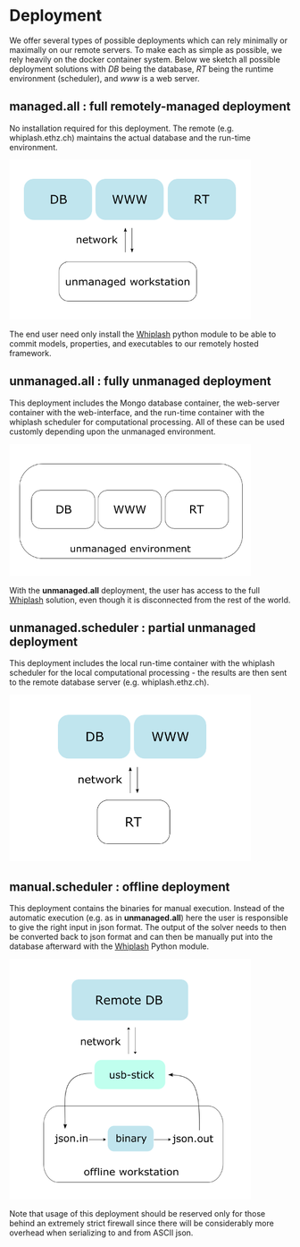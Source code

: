 # Deployment

We offer several types of possible deployments which can rely minimally or maximally on our remote servers. To make each as simple as possible, we rely heavily on the docker container system. Below we sketch all possible deployment solutions with _DB_ being the database, _RT_ being the runtime environment (scheduler), and _www_ is a web server.

## managed.all : full remotely-managed deployment

No installation required for this deployment. The remote (e.g. whiplash.ethz.ch) maintains the actual database and the run-time environment.

![ill.managed.all](ill.managed.all.png)

The end user need only install the [Whiplash](http://whiplash.ethz.ch) python module to be able to commit models, properties, and executables to our remotely hosted framework.

## unmanaged.all : fully unmanaged deployment

This deployment includes the Mongo database container, the web-server container with the web-interface, and the run-time container with the whiplash scheduler for computational processing. All of these can be used customly depending upon the unmanaged environment.

![ill.unmanaged.all](ill.unmanaged.all.png)

With the __unmanaged.all__ deployment, the user has access to the full [Whiplash](http://whiplash.ethz.ch) solution, even though it is disconnected from the rest of the world.

## unmanaged.scheduler : partial unmanaged deployment

This deployment includes the local run-time container with the whiplash scheduler for the local computational processing - the results are then sent to the remote database server (e.g. whiplash.ethz.ch).

![ill.unmanaged.scheduler](ill.unmanaged.scheduler.png)

## manual.scheduler : offline deployment

This deployment contains the binaries for manual execution. Instead of the automatic execution (e.g. as in __unmanaged.all__) here the user is responsible to give the right input in json format. The output of the solver needs to then be converted back to json format and can then be manually put into the database afterward with the [Whiplash](http://whiplash.ethz.ch) Python module.

![ill.manual.scheduler](ill.manual.scheduler.png)

Note that usage of this deployment should be reserved only for those behind an extremely strict firewall since there will be considerably more overhead when serializing to and from ASCII json.
